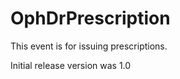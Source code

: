 OphDrPrescription
=================

This event is for issuing prescriptions.

Initial release version was 1.0